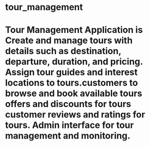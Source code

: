 # tour_management
# Tour Management Application is  Create and manage tours with details such as destination, departure, duration, and pricing. Assign tour guides and  interest locations to tours.customers to browse and book available tours offers and discounts for tours customer reviews and ratings for tours.  Admin interface for tour management and monitoring.
